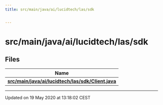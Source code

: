 ```yaml
---
title: src/main/java/ai/lucidtech/las/sdk


---
```


# src/main/java/ai/lucidtech/las/sdk






## Files

| Name           |
| -------------- |
| **[src/main/java/ai/lucidtech/las/sdk/Client.java](Files/_client_8java.md#file-client.java)**  |

















-------------------------------

Updated on 19 May 2020 at 13:18:02 CEST
